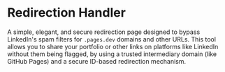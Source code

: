 # Redirection Handler

A simple, elegant, and secure redirection page designed to bypass LinkedIn's
spam filters for `.pages.dev` domains and other URLs. This tool allows you to
share your portfolio or other links on platforms like LinkedIn without them
being flagged, by using a trusted intermediary domain (like GitHub Pages) and a
secure ID-based redirection mechanism.

